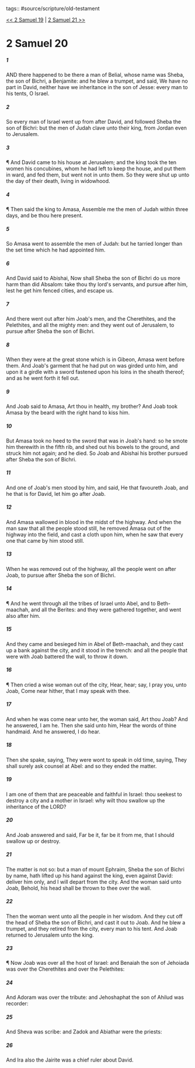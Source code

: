 tags:: #source/scripture/old-testament

[<< 2 Samuel 19](source/scripture/old-testament/10_2_Samuel/2_Samuel_19.md) | [2 Samuel 21 >>](source/scripture/old-testament/10_2_Samuel/2_Samuel_21.md)

# 2 Samuel 20

##### 1

AND there happened to be there a man of Belial, whose name was Sheba, the son of Bichri, a Benjamite: and he blew a trumpet, and said, We have no part in David, neither have we inheritance in the son of Jesse: every man to his tents, O Israel.

##### 2

So every man of Israel went up from after David, and followed Sheba the son of Bichri: but the men of Judah clave unto their king, from Jordan even to Jerusalem.

##### 3

¶ And David came to his house at Jerusalem; and the king took the ten women his concubines, whom he had left to keep the house, and put them in ward, and fed them, but went not in unto them. So they were shut up unto the day of their death, living in widowhood.

##### 4

¶ Then said the king to Amasa, Assemble me the men of Judah within three days, and be thou here present.

##### 5

So Amasa went to assemble the men of Judah: but he tarried longer than the set time which he had appointed him.

##### 6

And David said to Abishai, Now shall Sheba the son of Bichri do us more harm than did Absalom: take thou thy lord's servants, and pursue after him, lest he get him fenced cities, and escape us.

##### 7

And there went out after him Joab's men, and the Cherethites, and the Pelethites, and all the mighty men: and they went out of Jerusalem, to pursue after Sheba the son of Bichri.

##### 8

When they were at the great stone which is in Gibeon, Amasa went before them. And Joab's garment that he had put on was girded unto him, and upon it a girdle with a sword fastened upon his loins in the sheath thereof; and as he went forth it fell out.

##### 9

And Joab said to Amasa, Art thou in health, my brother? And Joab took Amasa by the beard with the right hand to kiss him.

##### 10

But Amasa took no heed to the sword that was in Joab's hand: so he smote him therewith in the fifth rib, and shed out his bowels to the ground, and struck him not again; and he died. So Joab and Abishai his brother pursued after Sheba the son of Bichri.

##### 11

And one of Joab's men stood by him, and said, He that favoureth Joab, and he that is for David, let him go after Joab.

##### 12

And Amasa wallowed in blood in the midst of the highway. And when the man saw that all the people stood still, he removed Amasa out of the highway into the field, and cast a cloth upon him, when he saw that every one that came by him stood still.

##### 13

When he was removed out of the highway, all the people went on after Joab, to pursue after Sheba the son of Bichri.

##### 14

¶ And he went through all the tribes of Israel unto Abel, and to Beth-maachah, and all the Berites: and they were gathered together, and went also after him.

##### 15

And they came and besieged him in Abel of Beth-maachah, and they cast up a bank against the city, and it stood in the trench: and all the people that were with Joab battered the wall, to throw it down.

##### 16

¶ Then cried a wise woman out of the city, Hear, hear; say, I pray you, unto Joab, Come near hither, that I may speak with thee.

##### 17

And when he was come near unto her, the woman said, Art thou Joab? And he answered, I am he. Then she said unto him, Hear the words of thine handmaid. And he answered, I do hear.

##### 18

Then she spake, saying, They were wont to speak in old time, saying, They shall surely ask counsel at Abel: and so they ended the matter.

##### 19

I am one of them that are peaceable and faithful in Israel: thou seekest to destroy a city and a mother in Israel: why wilt thou swallow up the inheritance of the LORD?

##### 20

And Joab answered and said, Far be it, far be it from me, that I should swallow up or destroy.

##### 21

The matter is not so: but a man of mount Ephraim, Sheba the son of Bichri by name, hath lifted up his hand against the king, even against David: deliver him only, and I will depart from the city. And the woman said unto Joab, Behold, his head shall be thrown to thee over the wall.

##### 22

Then the woman went unto all the people in her wisdom. And they cut off the head of Sheba the son of Bichri, and cast it out to Joab. And he blew a trumpet, and they retired from the city, every man to his tent. And Joab returned to Jerusalem unto the king.

##### 23

¶ Now Joab was over all the host of Israel: and Benaiah the son of Jehoiada was over the Cherethites and over the Pelethites:

##### 24

And Adoram was over the tribute: and Jehoshaphat the son of Ahilud was recorder:

##### 25

And Sheva was scribe: and Zadok and Abiathar were the priests:

##### 26

And Ira also the Jairite was a chief ruler about David.
